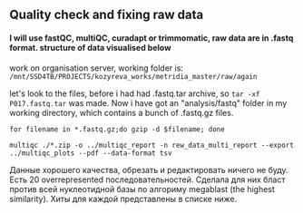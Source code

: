 ## Quality check and fixing raw data

#### I will use fastQC, multiQC, curadapt or trimmomatic, raw data are in .fastq format. structure of data visualised below

work on organisation server, working folder is: `/mnt/SSD4TB/PROJECTS/kozyreva_works/metridia_master/raw/again`

let's look to the files, before i had had .fastq.tar archive, so `tar -xf P017.fastq.tar` was made.
Now i have got an "analysis/fastq" folder in my working directory, which contains a bunch of .fastq.gz files. 

```
for filename in *.fastq.gz;do gzip -d $filename; done

multiqc ./*.zip -o ../multiqc_report -n rew_data_multi_report --export ../multiqc_plots --pdf --data-format tsv
```


Данные хорошего качества, обрезать и редактировать ничего не буду. Есть 20 overrepresented последовательностей. Сделала для них бласт против всей нуклеотидной базы по алгориму megablast (the highest similarity). Хиты для каждой представлены в списке ниже.

